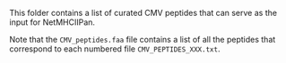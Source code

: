 This folder contains a list of curated CMV peptides that can serve as the input for NetMHCIIPan.

Note that the `CMV_peptides.faa` file contains a list of all the peptides that correspond to each numbered file `CMV_PEPTIDES_XXX.txt`.
